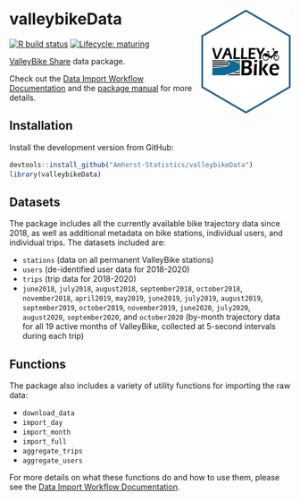 
# valleybikeData <img src="man/figures/logo.png" title="logo created with hexSticker" width="160px" align="right"/>

<!-- badges: start -->

[![R build
status](https://github.com/Amherst-Statistics/valleybikeData/workflows/R-CMD-check/badge.svg)](https://github.com/Amherst-Statistics/valleybikeData/actions)
[![Lifecycle:
maturing](https://img.shields.io/badge/lifecycle-maturing-blue.svg)](https://www.tidyverse.org/lifecycle/#maturing)
<!-- badges: end -->

[ValleyBike Share](https://www.valleybike.org/) data package.

Check out the [Data Import Workflow
Documentation](https://amherst-statistics.github.io/valleybike/) and the
[package
manual](https://github.com/Amherst-Statistics/valleybikeData/blob/master/valleybikeData_0.0.1.pdf)
for more details.

## Installation

Install the development version from GitHub:

``` r
devtools::install_github("Amherst-Statistics/valleybikeData")
library(valleybikeData)
```

## Datasets

The package includes all the currently available bike trajectory data
since 2018, as well as additional metadata on bike stations, individual
users, and individual trips. The datasets included are:

  - `stations` (data on all permanent ValleyBike stations)
  - `users` (de-identified user data for 2018-2020)
  - `trips` (trip data for 2018-2020)
  - `june2018`, `july2018`, `august2018`, `september2018`,
    `october2018`, `november2018`, `april2019`, `may2019`, `june2019`,
    `july2019`, `august2019`, `september2019`, `october2019`,
    `november2019`, `june2020`, `july2020`, `august2020`,
    `september2020`, and `october2020` (by-month trajectory data for all
    19 active months of ValleyBike, collected at 5-second intervals
    during each trip)

## Functions

The package also includes a variety of utility functions for importing
the raw data:

  - `download_data`
  - `import_day`
  - `import_month`
  - `import_full`
  - `aggregate_trips`
  - `aggregate_users`

For more details on what these functions do and how to use them, please
see the [Data Import Workflow
Documentation](https://amherst-statistics.github.io/valleybike/).
